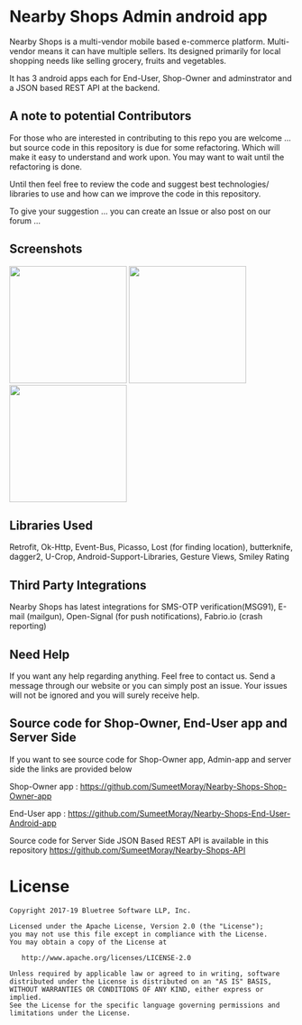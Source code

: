 



Nearby Shops Admin android app
====================================

Nearby Shops is a multi-vendor mobile based e-commerce platform. Multi-vendor means it can have multiple sellers. 
Its designed primarily for local shopping needs like selling grocery, fruits and vegetables. 

It has 3 android apps each for End-User, Shop-Owner and adminstrator and a JSON based REST API at the backend. 



A note to potential Contributors
----------------------------------
For those who are interested in contributing to this repo you are welcome ... but source code in this repository is due for some refactoring. Which will make it easy to understand and work upon. You may want to wait until the refactoring is done. 

Until then feel free to review the code and suggest best technologies/ libraries to use and how can we improve the code in this repository. 

To give your suggestion ... you can create an Issue or also post on our forum ... 




Screenshots
--------------
<img src="https://nearbyshops.org/images/3.png" width="208">   <img src="https://nearbyshops.org/images/5.png" width="208">   <img src="https://nearbyshops.org/images/6.png" width="208">


Libraries Used
---------------

Retrofit, Ok-Http, Event-Bus, Picasso, Lost (for finding location), butterknife, dagger2, U-Crop, Android-Support-Libraries, Gesture Views, Smiley Rating


Third Party Integrations
-------------------------

Nearby Shops has latest integrations for SMS-OTP verification(MSG91), E-mail (mailgun), Open-Signal (for push notifications), Fabrio.io (crash reporting)


Need Help
-----------

If you want any help regarding anything. Feel free to contact us. Send a message through our website or you can simply post an issue. Your issues will not be ignored and you will surely receive help. 






Source code for Shop-Owner, End-User app and Server Side
-------------------------------------------------------
If you want to see source code for Shop-Owner app, Admin-app and server side the links are provided below

Shop-Owner app : https://github.com/SumeetMoray/Nearby-Shops-Shop-Owner-app

End-User app : https://github.com/SumeetMoray/Nearby-Shops-End-User-Android-app

Source code for Server Side JSON Based REST API is available in this repository https://github.com/SumeetMoray/Nearby-Shops-API



License
=======

    Copyright 2017-19 Bluetree Software LLP, Inc.

    Licensed under the Apache License, Version 2.0 (the "License");
    you may not use this file except in compliance with the License.
    You may obtain a copy of the License at

       http://www.apache.org/licenses/LICENSE-2.0

    Unless required by applicable law or agreed to in writing, software
    distributed under the License is distributed on an "AS IS" BASIS,
    WITHOUT WARRANTIES OR CONDITIONS OF ANY KIND, either express or implied.
    See the License for the specific language governing permissions and
    limitations under the License.

